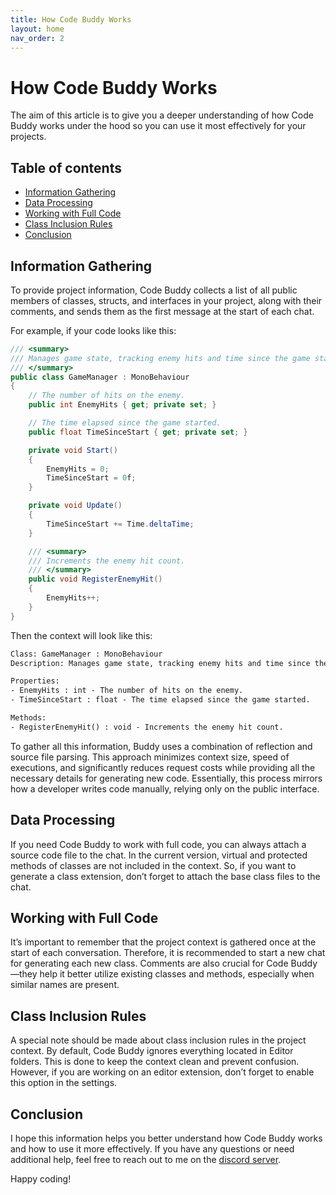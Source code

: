 ```yaml
---
title: How Code Buddy Works
layout: home
nav_order: 2
---
```


# How Code Buddy Works

The aim of this article is to give you a deeper understanding of how Code Buddy works under the hood so you can use it most effectively for your projects.

## Table of contents

- [Information Gathering](#information-gathering)
- [Data Processing](#data-processing)
- [Working with Full Code](#working-with-full-code)
- [Class Inclusion Rules](#class-inclusion-rules)
- [Conclusion](#conclusion)

## Information Gathering

To provide project information, Code Buddy collects a list of all public members of classes, structs, and interfaces in your project, along with their comments, and sends them as the first message at the start of each chat.

For example, if your code looks like this:

```csharp
/// <summary>
/// Manages game state, tracking enemy hits and time since the game started.
/// </summary>
public class GameManager : MonoBehaviour
{
    // The number of hits on the enemy.
    public int EnemyHits { get; private set; }

    // The time elapsed since the game started.
    public float TimeSinceStart { get; private set; }

    private void Start()
    {
        EnemyHits = 0;
        TimeSinceStart = 0f;
    }

    private void Update()
    {
        TimeSinceStart += Time.deltaTime;
    }

    /// <summary>
    /// Increments the enemy hit count.
    /// </summary>
    public void RegisterEnemyHit()
    {
        EnemyHits++;
    }
}
```

Then the context will look like this:

```txt
Class: GameManager : MonoBehaviour
Description: Manages game state, tracking enemy hits and time since the game started.

Properties:
- EnemyHits : int - The number of hits on the enemy.
- TimeSinceStart : float - The time elapsed since the game started.

Methods:
- RegisterEnemyHit() : void - Increments the enemy hit count.
```

To gather all this information, Buddy uses a combination of reflection and source file parsing. This approach minimizes context size, speed of executions, and significantly reduces request costs while providing all the necessary details for generating new code. Essentially, this process mirrors how a developer writes code manually, relying only on the public interface.

## Data Processing

If you need Code Buddy to work with full code, you can always attach a source code file to the chat. In the current version, virtual and protected methods of classes are not included in the context. So, if you want to generate a class extension, don’t forget to attach the base class files to the chat.

## Working with Full Code

It’s important to remember that the project context is gathered once at the start of each conversation. Therefore, it is recommended to start a new chat for generating each new class. Comments are also crucial for Code Buddy—they help it better utilize existing classes and methods, especially when similar names are present.

## Class Inclusion Rules

A special note should be made about class inclusion rules in the project context. By default, Code Buddy ignores everything located in Editor folders. This is done to keep the context clean and prevent confusion. However, if you are working on an editor extension, don’t forget to enable this option in the settings.

## Conclusion

I hope this information helps you better understand how Code Buddy works and how to use it more effectively. If you have any questions or need additional help, feel free to reach out to me on the [discord server](https://docs.driftingmoose.com/).

Happy coding!

